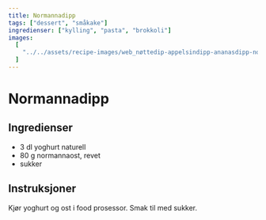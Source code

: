 ```yaml
---
title: Normannadipp
tags: ["dessert", "småkake"]
ingredienser: ["kylling", "pasta", "brokkoli"]
images:
  [
    "../../assets/recipe-images/web_nøttedip-appelsindipp-ananasdipp-normannadipp.jpg",
  ]
---
```


# Normannadipp

## Ingredienser

- 3 dl yoghurt naturell
- 80 g normannaost, revet
- sukker

## Instruksjoner

Kjør yoghurt og ost i food prosessor. Smak til med sukker.
